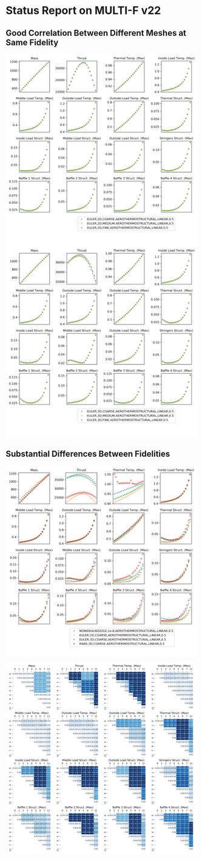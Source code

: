 # Status Report on MULTI-F v22


## Good Correlation Between Different Meshes at Same Fidelity

![2D Euler](sweep3_00_2D_Euler_v22.png)
![3D Euler](sweep3_00_3D_Euler_v22.png)


## Substantial Differences Between Fidelities
![Sweep](sweep3_00_v22.png)


![Max deviation](tab_corr_max_v22.png)

